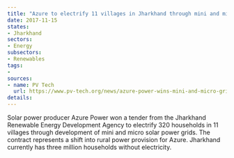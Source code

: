 ```yaml
---
title: "Azure to electrify 11 villages in Jharkhand through mini and micro solar power grids"
date: 2017-11-15
states:
- Jharkhand
sectors:
- Energy
subsectors:
- Renewables
tags:
- 
sources:
- name: PV Tech
  url: https://www.pv-tech.org/news/azure-power-wins-mini-and-micro-grid-projects-in-jharkhand-india
details:
---
```


Solar power producer Azure Power won a tender from the Jharkhand Renewable Energy Development Agency to electrify 320 households in 11 villages through development of mini and micro solar power grids. The contract represents a shift into rural power provision for Azure. Jharkhand currently has three million households without electricity. 
